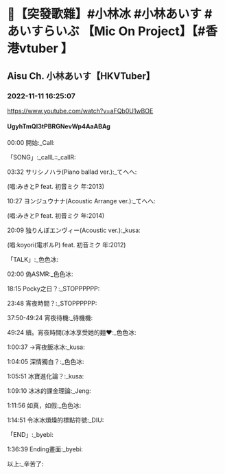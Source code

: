 # 🔴【突發歌雜】#小林冰 #小林あいす #あいすらいぶ  【Mic On Project】【#香港vtuber 】

## Aisu Ch. 小林あいす【HKVTuber】

### 2022-11-11 16:25:07

https://www.youtube.com/watch?v=aFQb0U1wBOE

#### UgyhTmQI3tPBRGNevWp4AaABAg

00:00 開始:_Call:

「SONG」:_callL::_callR:

03:32 サリシノハラ(Piano ballad ver.):_てへへ:

(唱:みきとP feat. 初音ミク 年:2013)

10:27 ヨンジュウナナ(Acoustic Arrange ver.):_てへへ:

(唱:みきとP feat. 初音ミク 年:2014)

20:09 独りんぼエンヴィー(Acoustic ver.):_kusa:

(唱:koyori(電ポルP) feat. 初音ミク 年:2012)

「TALK」:_色色冰:

02:00 偽ASMR:_色色冰:

18:15 Pocky之日？:_STOPPPPPP:

23:48 宵夜時間？:_STOPPPPPP:

37:50-49:24 宵夜待機:_待機機:

49:24 續。宵夜時間(冰冰享受她的麵❤️:_色色冰:

1:00:37 →宵夜飯冰冰:_kusa:

1:04:05 深情獨白？:_色色冰:

1:05:51 冰寶進化論？:_kusa:

1:09:10 冰冰的課金理論:_Jeng:

1:11:56 如真，如假:_色色冰:

1:14:51 令冰冰煩燥的標點符號:_DIU:

「END」:_byebi:

1:36:39 Ending畫面:_byebi:

以上:_辛苦了:

